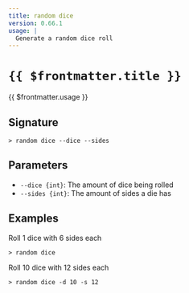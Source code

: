 ```yaml
---
title: random dice
version: 0.66.1
usage: |
  Generate a random dice roll
---
```


# <code>{{ $frontmatter.title }}</code>

<div style='white-space: pre-wrap;'>{{ $frontmatter.usage }}</div>

## Signature

```> random dice --dice --sides```

## Parameters

 -  `--dice {int}`: The amount of dice being rolled
 -  `--sides {int}`: The amount of sides a die has

## Examples

Roll 1 dice with 6 sides each
```shell
> random dice
```

Roll 10 dice with 12 sides each
```shell
> random dice -d 10 -s 12
```
